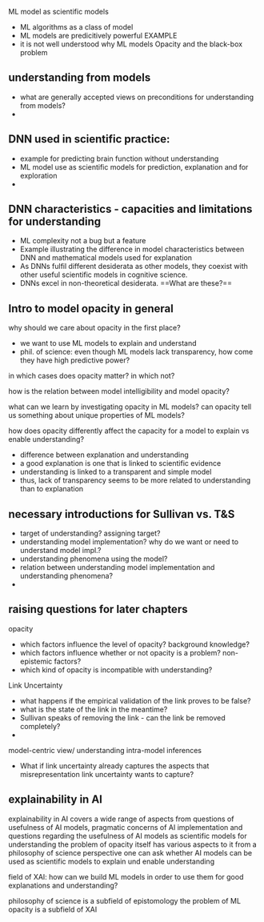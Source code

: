 ML model as scientific models
- ML algorithms as a class of model
- ML models are predicitively powerful EXAMPLE
- it is not well understood why ML models 
Opacity and the black-box problem



## understanding from models
- what are generally accepted views on preconditions for understanding from models?
- 
## DNN used in scientific practice:

- example for predicting brain function without understanding
- ML model use as scientific models for prediction, explanation and for exploration
- 


## DNN characteristics - capacities and limitations for understanding

- ML complexity not a bug but a feature
- Example illustrating the difference in model characteristics between DNN and mathematical models used for explanation
- As DNNs fulfil different desiderata as other models, they coexist with other useful scientific models in cognitive science. 
- DNNs excel in non-theoretical desiderata. ==What are these?==

## Intro to model opacity in general
why should we care about opacity in the first place?
- we want to use ML models to explain and understand
- phil. of science: even though ML models lack transparency, how come they have high predictive power?

in which cases does opacity matter? in which not?

how is the relation between model intelligibility and model opacity?

what can we learn by investigating opacity in ML models?
can opacity tell us something about unique properties of ML models?

how does opacity differently affect the capacity for a model to explain vs enable understanding?
- difference between explanation and understanding
- a good explanation is one that is linked to scientific evidence
- understanding is linked to a transparent and simple model
- thus, lack of transparency seems to be more related to understanding than to explanation


## necessary introductions for Sullivan vs. T&S
- target of understanding? assigning target?
- understanding model implementation? why do we want or need to understand model impl.? 
- understanding phenomena using the model?
- relation between understanding model implementation and understanding phenomena?
- 

## raising questions for later chapters
opacity
- which factors influence the level of opacity? background knowledge? 
- which factors influence whether or not opacity is a problem? non-epistemic factors?
- which kind of opacity is incompatible with understanding?

Link Uncertainty
- what happens if the empirical validation of the link proves to be false?
- what is the state of the link in the meantime?
- Sullivan speaks of removing the link - can the link be removed completely?
- 

model-centric view/ understanding intra-model inferences
- What if link uncertainty already captures the aspects that misrepresentation link uncertainty wants to capture?




## explainability in AI

explainability in AI covers a wide range of aspects from questions of usefulness of AI models, pragmatic concerns of AI implementation and questions regarding the usefulness of AI models as scientific models for understanding
the problem of opacity itself has various aspects to it
from a philosophy of science perspective one can ask whether AI models can be used as scientific models to explain und enable understanding

field of XAI: how can we build ML models in order to use them for good explanations and understanding?



philosophy of science is a subfield of epistomology
the problem of ML opacity is a subfield of XAI





